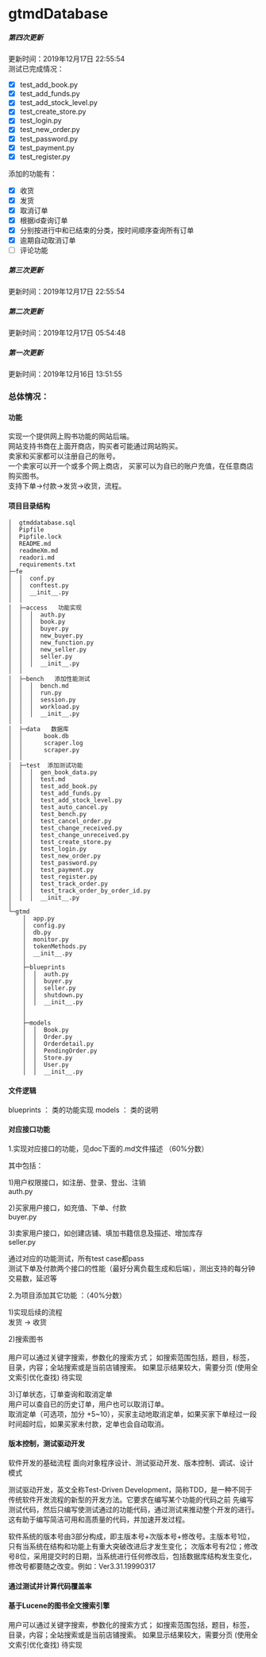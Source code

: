 # gtmdDatabase

##### 第四次更新
更新时间：2019年12月17日 22:55:54  
测试已完成情况：
- [x] test_add_book.py	 
- [x] test_add_funds.py
- [x] test_add_stock_level.py
- [x] test_create_store.py	
- [x] test_login.py	
- [x] test_new_order.py	
- [x] test_password.py	
- [x] test_payment.py	
- [x] test_register.py  

添加的功能有：  
- [x] 收货
- [x] 发货
- [x] 取消订单
- [x] 根据id查询订单
- [x] 分别按进行中和已结束的分类，按时间顺序查询所有订单
- [x] 逾期自动取消订单
- [ ] 评论功能
##### 第三次更新
更新时间：2019年12月17日 22:55:54 

##### 第二次更新
更新时间：2019年12月17日 05:54:48  

##### 第一次更新
更新时间：2019年12月16日 13:51:55  

### 总体情况：
#### 功能
实现一个提供网上购书功能的网站后端。<br>
网站支持书商在上面开商店，购买者可能通过网站购买。<br>
卖家和买家都可以注册自己的账号。<br>
一个卖家可以开一个或多个网上商店，
买家可以为自已的账户充值，在任意商店购买图书。<br>
支持下单->付款->发货->收货，流程。<br>

#### 项目目录结构
```
│  gtmddatabase.sql
│  Pipfile
│  Pipfile.lock
│  README.md
│  readmeXm.md
│  readori.md
│  requirements.txt
├─fe
│  │  conf.py
│  │  conftest.py
│  │  __init__.py
│  │
│  ├─access   功能实现
│  │  │  auth.py
│  │  │  book.py
│  │  │  buyer.py
│  │  │  new_buyer.py
│  │  │  new_function.py
│  │  │  new_seller.py
│  │  │  seller.py
│  │  │  __init__.py
│  │
│  ├─bench   添加性能测试
│  │  │  bench.md
│  │  │  run.py
│  │  │  session.py
│  │  │  workload.py
│  │  │  __init__.py
│  │
│  ├─data   数据库
│  │      book.db
│  │      scraper.log
│  │      scraper.py
│  │
│  ├─test  添加测试功能
│  │  │  gen_book_data.py
│  │  │  test.md
│  │  │  test_add_book.py
│  │  │  test_add_funds.py
│  │  │  test_add_stock_level.py
│  │  │  test_auto_cancel.py
│  │  │  test_bench.py
│  │  │  test_cancel_order.py
│  │  │  test_change_received.py
│  │  │  test_change_unreceived.py
│  │  │  test_create_store.py
│  │  │  test_login.py  
│  │  │  test_new_order.py
│  │  │  test_password.py
│  │  │  test_payment.py
│  │  │  test_register.py
│  │  │  test_track_order.py
│  │  │  test_track_order_by_order_id.py
│  │  │  __init__.py
│
└─gtmd
    │  app.py
    │  config.py
    │  db.py
    │  monitor.py
    │  tokenMethods.py
    │  __init__.py
    │
    ├─blueprints
    │  │  auth.py
    │  │  buyer.py
    │  │  seller.py
    │  │  shutdown.py
    │  │  __init__.py
    │  
    │
    ├─models
    │  │  Book.py
    │  │  Order.py
    │  │  Orderdetail.py
    │  │  PendingOrder.py
    │  │  Store.py
    │  │  User.py
    │  │  __init__.py
 ```   
 
 
#### 文件逻辑
blueprints ： 类的功能实现
models ： 类的说明


#### 对应接口功能
1.实现对应接口的功能，见doc下面的.md文件描述 （60%分数）<br>  

其中包括：

1)用户权限接口，如注册、登录、登出、注销<br>    auth.py

2)买家用户接口，如充值、下单、付款<br>   buyer.py

3)卖家用户接口，如创建店铺、填加书籍信息及描述、增加库存<br>   seller.py

通过对应的功能测试，所有test case都pass <br>
测试下单及付款两个接口的性能（最好分离负载生成和后端），测出支持的每分钟交易数，延迟等 <br>

2.为项目添加其它功能 ：（40%分数）<br>

1)实现后续的流程 <br>
发货 -> 收货

2)搜索图书 <br>   
用户可以通过关键字搜索，参数化的搜索方式；
如搜索范围包括，题目，标签，目录，内容；全站搜索或是当前店铺搜索。
如果显示结果较大，需要分页
(使用全文索引优化查找)
待实现

3)订单状态，订单查询和取消定单<br>
用户可以查自已的历史订单，用户也可以取消订单。<br>
取消定单（可选项，加分 +5~10），买家主动地取消定单，如果买家下单经过一段时间超时后，如果买家未付款，定单也会自动取消。 <br>

#### 版本控制，测试驱动开发
软件开发的基础流程  面向对象程序设计、测试驱动开发、版本控制、调试、设计模式

测试驱动开发，英文全称Test-Driven Development，简称TDD，是一种不同于传统软件开发流程的新型的开发方法。它要求在编写某个功能的代码之前
先编写测试代码，然后只编写使测试通过的功能代码，通过测试来推动整个开发的进行。这有助于编写简洁可用和高质量的代码，并加速开发过程。

软件系统的版本号由3部分构成，即主版本号+次版本号+修改号。主版本号1位，只有当系统在结构和功能上有重大突破改进后才发生变化；
次版本号有2位；修改号8位，采用提交时的日期，当系统进行任何修改后，包括数据库结构发生变化，修改号都要随之改变。例如：Ver3.31.19990317 


#### 通过测试并计算代码覆盖率

#### 基于Lucene的图书全文搜索引擎
用户可以通过关键字搜索，参数化的搜索方式；
如搜索范围包括，题目，标签，目录，内容；全站搜索或是当前店铺搜索。
如果显示结果较大，需要分页
(使用全文索引优化查找)
待实现
